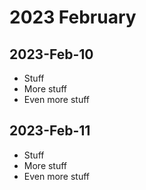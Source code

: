 # 2023 February
## 2023-Feb-10
- Stuff
- More stuff
- Even more stuff
## 2023-Feb-11
- Stuff
- More stuff
- Even more stuff